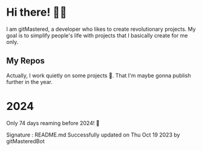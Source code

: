 
# Hi there! 🙋‍♂️
I am gitMastered, a developer who likes to create revolutionary projects.
My goal is to simplify people's life with projects that I basically create for me only.

## My Repos
Actually, I work quietly on some projects 👀. That I'm maybe gonna publish further in the year.

# 2024
Only 74 days reaming before 2024! 🙌

Signature : README.md Successfully updated on Thu Oct 19 2023 by gitMasteredBot


